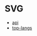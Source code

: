 # SVG

- [api](https://github-readme-stats.vercel.app/api/?username=hieudoanm&theme=onedark)
- [top-langs](https://github-readme-stats.vercel.app/api/top-langs/?username=hieudoanm&theme=onedark)
